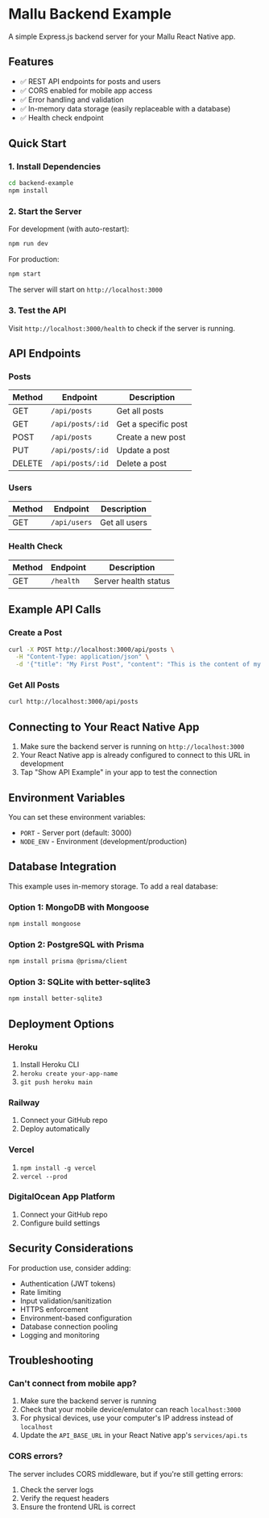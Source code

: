 # Mallu Backend Example

A simple Express.js backend server for your Mallu React Native app.

## Features

- ✅ REST API endpoints for posts and users
- ✅ CORS enabled for mobile app access
- ✅ Error handling and validation
- ✅ In-memory data storage (easily replaceable with a database)
- ✅ Health check endpoint

## Quick Start

### 1. Install Dependencies

```bash
cd backend-example
npm install
```

### 2. Start the Server

For development (with auto-restart):
```bash
npm run dev
```

For production:
```bash
npm start
```

The server will start on `http://localhost:3000`

### 3. Test the API

Visit `http://localhost:3000/health` to check if the server is running.

## API Endpoints

### Posts

| Method | Endpoint | Description |
|--------|----------|-------------|
| GET | `/api/posts` | Get all posts |
| GET | `/api/posts/:id` | Get a specific post |
| POST | `/api/posts` | Create a new post |
| PUT | `/api/posts/:id` | Update a post |
| DELETE | `/api/posts/:id` | Delete a post |

### Users

| Method | Endpoint | Description |
|--------|----------|-------------|
| GET | `/api/users` | Get all users |

### Health Check

| Method | Endpoint | Description |
|--------|----------|-------------|
| GET | `/health` | Server health status |

## Example API Calls

### Create a Post
```bash
curl -X POST http://localhost:3000/api/posts \
  -H "Content-Type: application/json" \
  -d '{"title": "My First Post", "content": "This is the content of my post"}'
```

### Get All Posts
```bash
curl http://localhost:3000/api/posts
```

## Connecting to Your React Native App

1. Make sure the backend server is running on `http://localhost:3000`
2. Your React Native app is already configured to connect to this URL in development
3. Tap "Show API Example" in your app to test the connection

## Environment Variables

You can set these environment variables:

- `PORT` - Server port (default: 3000)
- `NODE_ENV` - Environment (development/production)

## Database Integration

This example uses in-memory storage. To add a real database:

### Option 1: MongoDB with Mongoose
```bash
npm install mongoose
```

### Option 2: PostgreSQL with Prisma
```bash
npm install prisma @prisma/client
```

### Option 3: SQLite with better-sqlite3
```bash
npm install better-sqlite3
```

## Deployment Options

### Heroku
1. Install Heroku CLI
2. `heroku create your-app-name`
3. `git push heroku main`

### Railway
1. Connect your GitHub repo
2. Deploy automatically

### Vercel
1. `npm install -g vercel`
2. `vercel --prod`

### DigitalOcean App Platform
1. Connect your GitHub repo
2. Configure build settings

## Security Considerations

For production use, consider adding:

- Authentication (JWT tokens)
- Rate limiting
- Input validation/sanitization
- HTTPS enforcement
- Environment-based configuration
- Database connection pooling
- Logging and monitoring

## Troubleshooting

### Can't connect from mobile app?

1. Make sure the backend server is running
2. Check that your mobile device/emulator can reach `localhost:3000`
3. For physical devices, use your computer's IP address instead of `localhost`
4. Update the `API_BASE_URL` in your React Native app's `services/api.ts`

### CORS errors?

The server includes CORS middleware, but if you're still getting errors:
1. Check the server logs
2. Verify the request headers
3. Ensure the frontend URL is correct 